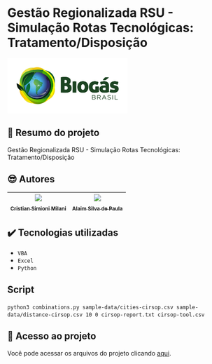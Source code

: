 # Gestão Regionalizada RSU - Simulação Rotas Tecnológicas: Tratamento/Disposição

<img src="https://github.com/cristiansimioni/gestaoregionalizadarsu/blob/main/assets/logo.jpg" width=275>

## 📃 Resumo do projeto
Gestão Regionalizada RSU - Simulação Rotas Tecnológicas: Tratamento/Disposição

##  😎 Autores

| [<img src="https://avatars.githubusercontent.com/u/5256186?v=4" width=115><br><sub>Cristian Simioni Milani</sub>](https://github.com/cristiansimioni) |  [<img src="https://avatars.githubusercontent.com/u/5256186?v=4" width=115><br><sub>Alaim Silva de Paula</sub>](https://github.com/cristiansimioni) |
| :---: | :---: |

## ✔️ Tecnologias utilizadas

- ``VBA``
- ``Excel``
- ``Python``

## Script

``python3 combinations.py sample-data/cities-cirsop.csv sample-data/distance-cirsop.csv 10 0 cirsop-report.txt cirsop-tool.csv``

## 📁 Acesso ao projeto
Você pode acessar os arquivos do projeto clicando [aqui](https://github.com/cristiansimioni/gestaoregionalizadarsu/tree/main/).
